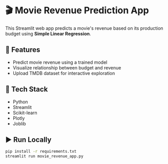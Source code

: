 # 🎬 Movie Revenue Prediction App

This Streamlit web app predicts a movie's revenue based on its production budget using **Simple Linear Regression**.

## 🚀 Features
- Predict movie revenue using a trained model
- Visualize relationship between budget and revenue
- Upload TMDB dataset for interactive exploration

## 🧠 Tech Stack
- Python
- Streamlit
- Scikit-learn
- Plotly
- Joblib

## ▶️ Run Locally
```bash
pip install -r requirements.txt
streamlit run movie_revenue_app.py

